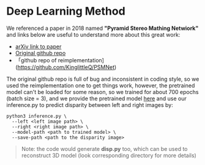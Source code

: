 # Deep Learning Method

We referenced a paper in 2018 named **"Pyramid Stereo Mathing Netwiork"**
and links below are useful to understand more about this great work:

* [arXiv link to paper](https://arxiv.org/abs/1803.08669)
* [Original github repo](https://github.com/JiaRenChang/PSMNet)
* 「github repo of reimplementation](https://github.com/KinglittleQ/PSMNet)

The original github repo is full of bug and inconsistent in coding style, so we used the 
reimplementation one to get things work, however, the pretrained model can't be loaded 
for some reason, so we trained for about 700 epochs (batch size = 3), and we provide 
the pretrained model [here](https://drive.google.com/drive/u/0/my-drive)
and use our inference.py to predict disparity between left and right images by:

```
python3 inference.py \
  --left <left image path> \
  --right <right image path> \
  --model-path <path to trained model> \
  --save-path <path to the disparity image>
```

> Note: the code would generate **disp.py** too, which can be used to reconstruct 3D model (look corresponding directory for more details)

